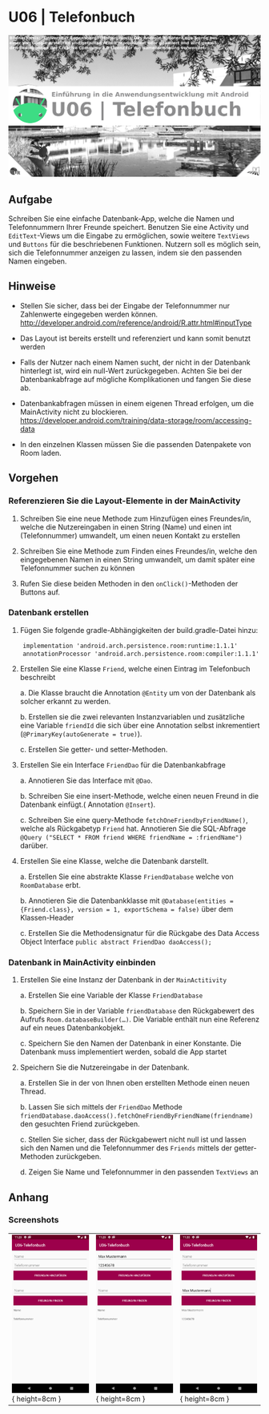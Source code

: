 # U06 | Telefonbuch

![Cover für die sechste Übungsaufgabe](./docs/cover.png)

## Aufgabe

Schreiben Sie eine einfache Datenbank-App, welche die Namen und Telefonnummern Ihrer Freunde
speichert. Benutzen Sie eine Activity und `EditText`-Views um die Eingabe zu ermöglichen, sowie
weitere `TextViews` und `Buttons` für die beschriebenen Funktionen. Nutzern soll es möglich sein, sich die
Telefonnummer anzeigen zu lassen, indem sie den passenden Namen eingeben.

## Hinweise

* Stellen Sie sicher, dass bei der Eingabe der Telefonnummer nur Zahlenwerte eingegeben
werden können.
http://developer.android.com/reference/android/R.attr.html#inputType

* Das Layout ist bereits erstellt und referenziert und kann somit benutzt werden

* Falls der Nutzer nach einem Namen sucht, der nicht in der Datenbank hinterlegt ist, wird ein
null-Wert zurückgegeben. Achten Sie bei der Datenbankabfrage auf mögliche Komplikationen
und fangen Sie diese ab.

* Datenbankabfragen müssen in einem eigenen Thread erfolgen, um die MainActivity nicht zu
blockieren.
https://developer.android.com/training/data-storage/room/accessing-data

* In den einzelnen Klassen müssen Sie die passenden Datenpakete von Room laden.

## Vorgehen

### Referenzieren Sie die Layout-Elemente in der MainActivity

1. Schreiben Sie eine neue Methode zum Hinzufügen eines Freundes/in, welche die Nutzereingaben in einen String (Name) und einen int (Telefonnummer) umwandelt, um einen neuen Kontakt zu erstellen

2. Schreiben Sie eine Methode zum Finden eines Freundes/in, welche den eingegebenen Namen in einen String
umwandelt, um damit später eine Telefonnummer suchen zu können

3. Rufen Sie diese beiden Methoden in den `onClick()`-Methoden der Buttons auf.

### Datenbank erstellen

1. Fügen Sie folgende gradle-Abhängigkeiten der build.gradle-Datei hinzu:
```
    implementation 'android.arch.persistence.room:runtime:1.1.1'
    annotationProcessor 'android.arch.persistence.room:compiler:1.1.1'
```

2. Erstellen Sie eine Klasse `Friend`, welche einen Eintrag im Telefonbuch beschreibt

    a.  Die Klasse braucht die Annotation `@Entity` um von der Datenbank als solcher erkannt zu werden.

    b. Erstellen sie die zwei relevanten Instanzvariablen und zusätzliche eine Variable `friendId` die sich über eine Annotation selbst inkrementiert (`@PrimaryKey(autoGenerate = true)`).

    c. Erstellen Sie getter- und setter-Methoden.

3. Erstellen Sie ein Interface `FriendDao` für die Datenbankabfrage 

    a. Annotieren Sie das Interface mit `@Dao`.

    b. Schreiben Sie eine insert-Methode, welche einen neuen Freund in die Datenbank einfügt.( Annotation `@Insert`).

    c. Schreiben Sie eine query-Methode `fetchOneFriendbyFriendName()`, welche als Rückgabetyp `Friend` hat. Annotieren Sie die SQL-Abfrage `@Query ("SELECT * FROM friend WHERE friendName = :friendName")` darüber.

4. Erstellen Sie eine Klasse, welche die Datenbank darstellt. 

    a. Erstellen Sie eine abstrakte Klasse `FriendDatabase` welche von `RoomDatabase` erbt.

    b. Annotieren Sie die Datenbankklasse mit `@Database(entities = {Friend.class}, version = 1, exportSchema = false)` über dem Klassen-Header

    c. Erstellen Sie die Methodensignatur für die Rückgabe des Data Access Object Interface `public abstract FriendDao daoAccess();`

### Datenbank in MainActivity einbinden

1. Erstellen Sie eine Instanz der Datenbank in der `MainActitivity`

    a. Erstellen Sie eine Variable der Klasse `FriendDatabase`

    b. Speichern Sie in der Variable `friendDatabase` den Rückgabewert des Aufrufs `Room.databaseBuilder(…)`. Die Variable enthält nun eine Referenz auf ein neues Datenbankobjekt.

    c. Speichern Sie den Namen der Datenbank in einer Konstante. Die Datenbank muss implementiert werden, sobald die App startet

2. Speichern Sie die Nutzereingabe in der Datenbank.

    a. Erstellen Sie in der von Ihnen oben erstellten Methode einen neuen Thread.

    b. Lassen Sie sich mittels der `FriendDao` Methode `friendDatabase.daoAccess().fetchOneFriendByFriendName(friendname)` den gesuchten Friend zurückgeben.

    c. Stellen Sie sicher, dass der Rückgabewert nicht null ist und lassen sich den Namen und die Telefonnummer des `Friends` mittels der getter-Methoden zurückgeben.

    d. Zeigen Sie Name und Telefonnummer in den passenden `TextViews` an

## Anhang

### Screenshots

| | | |
|-|-|-|
|![Screenshot des Telefonbuchs](./docs/screenshot1.png ){ height=8cm } |![Screenshot des Telefonbuchs](./docs/screenshot2.png ){ height=8cm } |![Screenshot des Telefonbuchs](./docs/screenshot3.png ){ height=8cm } |